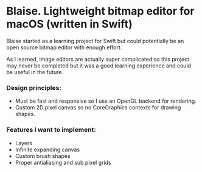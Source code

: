 
# Blaise. Lightweight bitmap editor for macOS (written in Swift)

Blaise started as a learning project for Swift but could potentially be an open source bitmap editor with enough effort. 

As I learned, image editors are actually super complicated so this project may never be completed but it was a good learning experience and could be useful in the future.

### Design principles:

- Must be fast and responsive so I use an OpenGL backend for rendering.
- Custom 2D pixel canvas so no CoreGraphics contexts for drawing shapes.

### Features I want to implement:

- Layers
- Infinite expanding canvas
- Custom brush shapes
- Proper antialiasing and sub pixel grids
